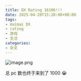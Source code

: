 ```yaml
---
title: DX Rating 16106!!!
date: 2025-04-20T15:28:08+08:00
tags:
- maimai DX
- rating
- 游戏
- 生活
categories:
- 杂文
---
```


![image.png](https://s2.loli.net/2025/08/15/lfAgrGbM6ePSdzE.png)

总 pc 数也终于来到了 1000 😭